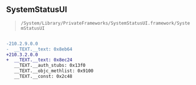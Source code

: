 ## SystemStatusUI

> `/System/Library/PrivateFrameworks/SystemStatusUI.framework/SystemStatusUI`

```diff

-210.2.9.0.0
-  __TEXT.__text: 0x8eb64
+210.3.2.0.0
+  __TEXT.__text: 0x8ec24
   __TEXT.__auth_stubs: 0x13f0
   __TEXT.__objc_methlist: 0x9100
   __TEXT.__const: 0x2c48

```
